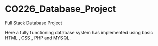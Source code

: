 # CO226_Database_Project
Full Stack Database Project

Here a fully functioning database system has implemented using basic HTML , CSS , PHP and MYSQL.


